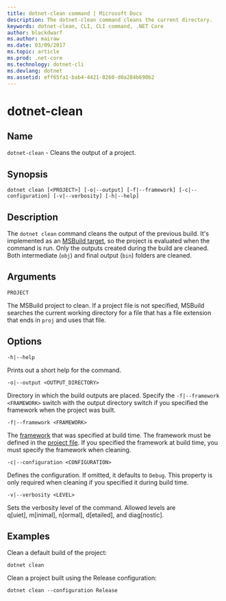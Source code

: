 ```yaml
---
title: dotnet-clean command | Microsoft Docs
description: The dotnet-clean command cleans the current directory.
keywords: dotnet-clean, CLI, CLI command, .NET Core
author: blackdwarf
ms.author: mairaw
ms.date: 03/09/2017
ms.topic: article
ms.prod: .net-core
ms.technology: dotnet-cli
ms.devlang: dotnet
ms.assetid: eff65fa1-bab4-4421-8260-d0a284b690b2
---
```


# dotnet-clean

## Name

`dotnet-clean` - Cleans the output of a project. 

## Synopsis

`dotnet clean [<PROJECT>] [-o|--output] [-f|--framework] [-c|--configuration] [-v|--verbosity] [-h|--help]`

## Description

The `dotnet clean` command cleans the output of the previous build. It's implemented as an [MSBuild target](https://docs.microsoft.com/visualstudio/msbuild/msbuild-targets), so the project is evaluated when the command is run. Only the outputs created during the build are cleaned. Both intermediate (`obj`) and final output (`bin`) folders are cleaned.

## Arguments

`PROJECT`

The MSBuild project to clean. If a project file is not specified, MSBuild searches the current working directory for a file that has a file extension that ends in `proj` and uses that file.

## Options

`-h|--help`

Prints out a short help for the command.

`-o|--output <OUTPUT_DIRECTORY>`

Directory in which the build outputs are placed. Specify the `-f|--framework <FRAMEWORK>` switch with the output directory switch if you specified the framework when the project was built.

`-f|--framework <FRAMEWORK>`

The [framework](../../standard/frameworks.md) that was specified at build time. The framework must be defined in the [project file](csproj.md). If you specified the framework at build time, you must specify the framework when cleaning.

`-c|--configuration <CONFIGURATION>`

Defines the configuration. If omitted, it defaults to `Debug`. This property is only required when cleaning if you specified it during build time.

`-v|--verbosity <LEVEL>`

Sets the verbosity level of the command. Allowed levels are q[uiet], m[inimal], n[ormal], d[etailed], and diag[nostic].

## Examples

Clean a default build of the project:

`dotnet clean`

Clean a project built using the Release configuration:

`dotnet clean --configuration Release`
